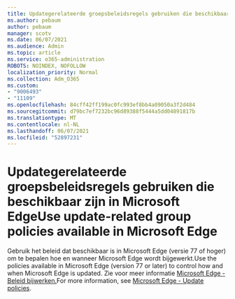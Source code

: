 ```yaml
---
title: Updategerelateerde groepsbeleidsregels gebruiken die beschikbaar zijn in Microsoft Edge
ms.author: pebaum
author: pebaum
manager: scotv
ms.date: 06/07/2021
ms.audience: Admin
ms.topic: article
ms.service: o365-administration
ROBOTS: NOINDEX, NOFOLLOW
localization_priority: Normal
ms.collection: Adm_O365
ms.custom:
- "9006493"
- "11109"
ms.openlocfilehash: 84cff42ff199ac0fc993ef8bb4a09050a3f2d484
ms.sourcegitcommit: d79bc7ef7232bc96d89388f5444a5dd04891817b
ms.translationtype: MT
ms.contentlocale: nl-NL
ms.lasthandoff: 06/07/2021
ms.locfileid: "52897231"
---
```

# <a name="use-update-related-group-policies-available-in-microsoft-edge"></a><span data-ttu-id="488ef-102">Updategerelateerde groepsbeleidsregels gebruiken die beschikbaar zijn in Microsoft Edge</span><span class="sxs-lookup"><span data-stu-id="488ef-102">Use update-related group policies available in Microsoft Edge</span></span>

<span data-ttu-id="488ef-103">Gebruik het beleid dat beschikbaar is in Microsoft Edge (versie 77 of hoger) om te bepalen hoe en wanneer Microsoft Edge wordt bijgewerkt.</span><span class="sxs-lookup"><span data-stu-id="488ef-103">Use the policies available in Microsoft Edge (version 77 or later) to control how and when Microsoft Edge is updated.</span></span> <span data-ttu-id="488ef-104">Zie voor meer informatie [Microsoft Edge - Beleid bijwerken.](/DeployEdge/microsoft-edge-update-policies#available-policies)</span><span class="sxs-lookup"><span data-stu-id="488ef-104">For more information, see [Microsoft Edge - Update policies](/DeployEdge/microsoft-edge-update-policies#available-policies).</span></span>